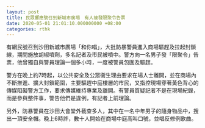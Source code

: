 ```yaml
---
layout: post
title: 民眾響應號召到新城市廣場　有人被發限聚令告票
date: 2020-05-01 21:01:10.000000000 +08:00
categories: rthk
---
```


有網民號召到沙田新城市廣場「和你唱」，大批防暴警員進入商場驅趕及拉起封鎖線，期間施放胡椒噴劑，多名記者及市民被噴中。警方向一名男子發「限聚令」告票，他曾獨自與警員理論一個多小時，一度被警員包圍及驅趕。

警方在晚上約7時起，以公共安全及公眾衞生理由要求在場人士離開，並在商場內不斷推進、擴大封鎖範圍，主要驅趕中庭樓層的市民，又指控現場穿著黃色背心的傳媒阻礙警方工作，要求傳媒維持專業及離開。有警員質疑記者不是在現場紀錄，而是參與整件事，警告他們是違例，有記者上前理論。

另外，防暴警員在沙田大會堂外截查多人，其中在一名中年男子的隨身物品中，搜出一頂安全帽。晚上6時許，數十人開始在商場中庭高叫口號，並唱反修例歌曲。
